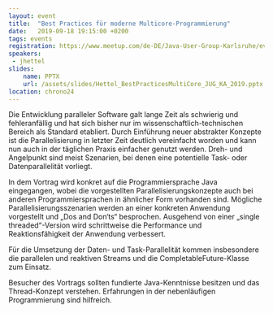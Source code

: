 ```yaml
---
layout: event
title:  "Best Practices für moderne Multicore-Programmierung"
date:   2019-09-18 19:15:00 +0200
tags: events
registration: https://www.meetup.com/de-DE/Java-User-Group-Karlsruhe/events/263458121
speakers:
 - jhettel
slides:
    name: PPTX
    url: /assets/slides/Hettel_BestPracticesMultiCore_JUG_KA_2019.pptx
location: chrono24
---
```


Die Entwicklung paralleler Software galt lange Zeit als schwierig und fehleranfällig und hat sich bisher nur im wissenschaftlich-technischen Bereich als Standard etabliert. Durch Einführung neuer abstrakter Konzepte ist die Parallelisierung in letzter Zeit deutlich vereinfacht worden und kann nun auch in der täglichen Praxis einfacher genutzt werden. Dreh- und Angelpunkt sind meist Szenarien, bei denen eine potentielle Task- oder Datenparallelität vorliegt.

In dem Vortrag wird konkret auf die Programmiersprache Java eingegangen, wobei die vorgestellten Parallelisierungskonzepte auch bei anderen Programmiersprachen in ähnlicher Form vorhanden sind. Mögliche Parallelisierungsszenarien werden an einer konkreten Anwendung vorgestellt und „Dos and Don‘ts“ besprochen. Ausgehend von einer „single threaded“-Version wird schrittweise die Performance und Reaktionsfähigkeit der Anwendung verbessert.

Für die Umsetzung der Daten- und Task-Parallelität kommen insbesondere die parallelen und reaktiven Streams und die CompletableFuture-Klasse zum Einsatz.

Besucher des Vortrags sollten fundierte Java-Kenntnisse besitzen und das Thread-Konzept verstehen. Erfahrungen in der nebenläufigen Programmierung sind hilfreich.
